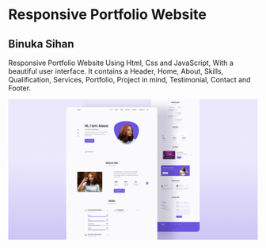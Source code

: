 # Responsive Portfolio Website
## Binuka Sihan

Responsive Portfolio Website Using Html, Css and JavaScript, With a beautiful user interface. It contains a Header, Home, About, Skills, Qualification, Services, Portfolio, Project in mind, Testimonial, Contact and Footer.


![Resume cv](/preview.png)
